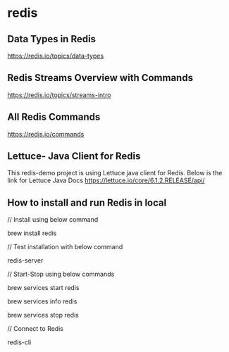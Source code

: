 # redis

## Data Types in Redis

https://redis.io/topics/data-types


## Redis Streams Overview with Commands

https://redis.io/topics/streams-intro


## All Redis Commands

https://redis.io/commands


## Lettuce- Java Client for Redis

This redis-demo project is using Lettuce java client for Redis.
Below is the link for Lettuce Java Docs
https://lettuce.io/core/6.1.2.RELEASE/api/


## How to install and run Redis in local

// Install using below command

brew install redis

// Test installation with below command

redis-server

// Start-Stop using below commands

brew services start redis

brew services info redis

brew services stop redis

// Connect to Redis

redis-cli
